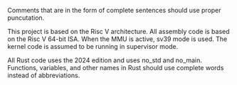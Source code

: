 Comments that are in the form of complete sentences should use proper puncutation.

This project is based on the Risc V architecture. All assembly code is based on the Risc V 64-bit ISA. When the MMU is active, sv39 mode is used. The kernel code is assumed to be running in supervisor mode.

All Rust code uses the 2024 edition and uses no_std and no_main. Functions, variables, and other names in Rust should use complete words instead of abbreviations.